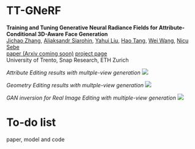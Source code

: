 # TT-GNeRF
**Training and Tuning Generative Neural Radiance Fields for Attribute-Conditional 3D-Aware Face Generation**  
[Jichao Zhang](https://zhangqianhui.github.io/), [Aliaksandr Siarohin](https://scholar.google.com/citations?user=uMl5-k4AAAAJ&hl=en), [Yahui Liu](https://scholar.google.com/citations?hl=en&user=P8qd0rEAAAAJ), [Hao Tang](https://scholar.google.com/citations?user=9zJkeEMAAAAJ&hl=en),
[Wei Wang](https://weiwangtrento.github.io/), [Nicu Sebe](http://disi.unitn.it/~sebe/) <br>
[paper (Arxiv coming soon)]() [project page](https://zhangqianhui.github.io/TT-GNeRF/) <br>
University of Trento, Snap Research, ETH Zurich

*Attribute Editing results with multple-view generation*
![](./imgs/teaser_opti.gif)

*Geometry Editing results with multple-view generation*
![](./imgs/geometry.gif)

*GAN inversion for Real Image Editing with multiple-view generation*
![](./imgs/real.gif)

# To-do list

paper, model and code
